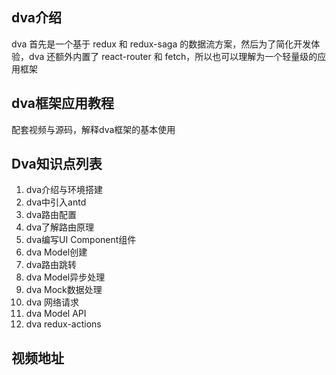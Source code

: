## dva介绍
dva 首先是一个基于 redux 和 redux-saga 的数据流方案，然后为了简化开发体验，dva 还额外内置了 react-router 和 fetch，所以也可以理解为一个轻量级的应用框架

## dva框架应用教程
配套视频与源码，解释dva框架的基本使用

## Dva知识点列表
1. dva介绍与环境搭建
2. dva中引入antd
3. dva路由配置
4. dva了解路由原理
5. dva编写UI Component组件
6. dva Model创建
7. dva路由跳转
8. dva Model异步处理
9. dva Mock数据处理
10. dva 网络请求
11. dva Model API
12. dva redux-actions

## 视频地址
